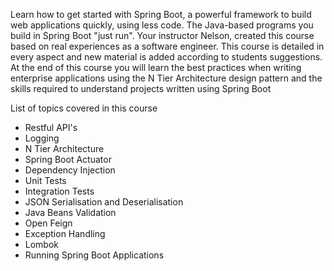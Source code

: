 

Learn how to get started with Spring Boot, a powerful framework to build web applications quickly, using less code. 
The Java-based programs you build in Spring Boot "just run". 
Your instructor Nelson, created this course based on real experiences as a software engineer. 
This course is detailed in every aspect and new material is added according to students suggestions.
At the end of this course you will learn the best practices when writing enterprise applications using the N Tier Architecture design pattern and the skills required to understand projects written using Spring Boot

List of topics covered in this course
- Restful API's
- Logging
- N Tier Architecture
- Spring Boot Actuator
- Dependency Injection
- Unit Tests
- Integration Tests
- JSON Serialisation and Deserialisation
- Java Beans Validation
- Open Feign
- Exception Handling
- Lombok
- Running Spring Boot Applications

